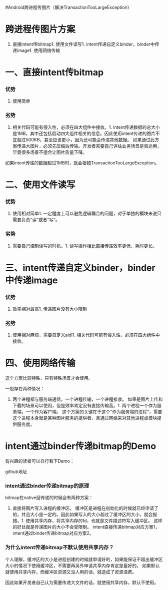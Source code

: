 #Android跨进程传图片（解决TransactionTooLargeException）
# 跨进程传图片方案
1. 直接intent传bitmap1. 使用文件读写1. intent传递自定义binder，binder中传递image1. 使用网络传输
# 一、直接intent传bitmap

### 优势
1. 使用简单
### 劣势
1. 相关代码可能有侵入性，必须在四大组件中接收。1. intent传递数据的总大小是1MB，其中还包括启动四大组件相关的信息。因此使用intent传递的图片不宜超过500KB，甚至应该更小，因为还可能会传递其他数据。 如果通过此方案传递大图片，必须先压缩后传输。开发者需要自己评估业务场景是否适用，毕竟很多场景不适合让图片质量下降。
>  
 如果intent传递的数据超过1MB时，就会报错TransactionTooLargeException。 


# 二、使用文件读写

### 优势
1. 使用相对简单1. 一定程度上可以避免逻辑耦合的问题，对于单独的模块来说只需要负责“读”或者“写”。
### 劣势
1. 需要自己控制读写的时机。1. 读写操作相比直接传递效率更低，耗时更长。
# 三、intent传递自定义binder，binder中传递image

### 优势
1. 效率相对最高1. 传递图片没有大小限制
### 劣势
1. 使用相对麻烦，需要自定义aidl1. 相关代码可能有侵入性，必须在四大组件中接收。
# 四、使用网络传输

这个方案比较特殊，只有特殊场景才会使用。

一般存在两种情况：
1. 两个进程都与服务端通信，一个进程传输，一个进程接收。 如果是图片上传和下载的场景可以使用，但是效率肯定没有直接传输高。1. 两个进程一个作为服务端，一个作为客户端。 这个方案的关键在于这个“作为服务端的进程”，需要这个进程本身就是某种图片服务的提供者，且通过网络来对其他进程或模块提供服务度。
# intent通过binder传递bitmap的Demo

有兴趣的读者可以自行看下Demo：

>  
 github地址  


### intent通过binder传递bitmap的原理

bitmap在native层传递的时候会有两种方案：
1. 直接将图片写入进程的缓冲区。 缓冲区是进程在初始化的时候就已经申请了的，并且大小是一定的。因此如果写入的大小超过了缓冲区的大小，就会报错。1. 使用共享内存，将共享内存的fd，也就是文件描述符写入缓冲区。 这样的好处就是传递图片的大小不会受限制。
intent直接传递bitmap对应方案1，intent通过binder传递bitmap对应方案2。

### 为什么intent传递bitmap不默认使用共享内存？

个人理解，缓冲区的大小是进程创建的时候就申请好的，如果能保证不超出缓冲区大小的情况下使用缓冲区，不需要再另外申请共享内存肯定是最好的。 如果默认就使用共享内存，而缓冲区资源又没人用的话，就造成了资源浪费。

因此如果开发者自己认为需要传递大文件的话，就使用共享内存，默认不使用。
